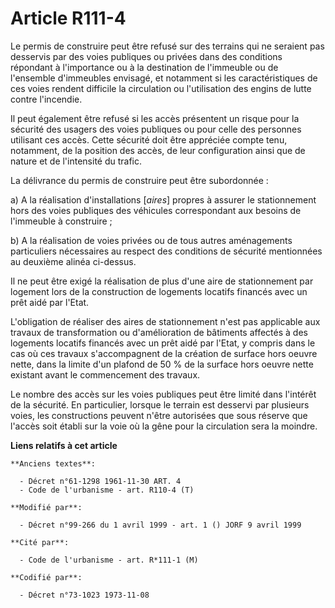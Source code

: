# Article R111-4

Le permis de construire peut être refusé sur des terrains qui ne seraient pas desservis par des voies publiques ou privées
dans des conditions répondant à l'importance ou à la destination de l'immeuble ou de l'ensemble d'immeubles envisagé, et
notamment si les caractéristiques de ces voies rendent difficile la circulation ou l'utilisation des engins de lutte contre
l'incendie.

Il peut également être refusé si les accès présentent un risque pour la sécurité des usagers des voies publiques ou pour
celle des personnes utilisant ces accès. Cette sécurité doit être appréciée compte tenu, notamment, de la position des accès,
de leur configuration ainsi que de nature et de l'intensité du trafic.

La délivrance du permis de construire peut être subordonnée :

a) A la réalisation d'installations [*aires*] propres à assurer le stationnement hors des voies publiques des véhicules
correspondant aux besoins de l'immeuble à construire ;

b) A la réalisation de voies privées ou de tous autres aménagements particuliers nécessaires au respect des conditions de
sécurité mentionnées au deuxième alinéa ci-dessus.

Il ne peut être exigé la réalisation de plus d'une aire de stationnement par logement lors de la construction de logements
locatifs financés avec un prêt aidé par l'Etat.

L'obligation de réaliser des aires de stationnement n'est pas applicable aux travaux de transformation ou d'amélioration de
bâtiments affectés à des logements locatifs financés avec un prêt aidé par l'Etat, y compris dans le cas où ces travaux
s'accompagnent de la création de surface hors oeuvre nette, dans la limite d'un plafond de 50 % de la surface hors oeuvre
nette existant avant le commencement des travaux.

Le nombre des accès sur les voies publiques peut être limité dans l'intérêt de la sécurité. En particulier, lorsque le
terrain est desservi par plusieurs voies, les constructions peuvent n'être autorisées que sous réserve que l'accès soit
établi sur la voie où la gêne pour la circulation sera la moindre.

**Liens relatifs à cet article**

	**Anciens textes**:

	  - Décret n°61-1298 1961-11-30 ART. 4
	  - Code de l'urbanisme - art. R110-4 (T)

	**Modifié par**:

	  - Décret n°99-266 du 1 avril 1999 - art. 1 () JORF 9 avril 1999

	**Cité par**:

	  - Code de l'urbanisme - art. R*111-1 (M)

	**Codifié par**:

	  - Décret n°73-1023 1973-11-08
